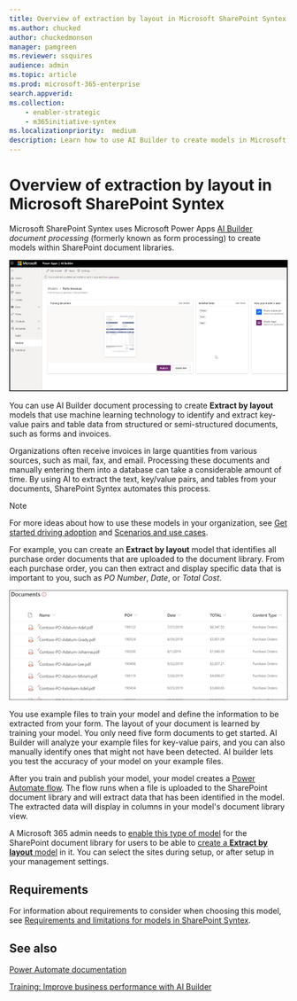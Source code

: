 ```yaml
---
title: Overview of extraction by layout in Microsoft SharePoint Syntex
ms.author: chucked
author: chuckedmonson
manager: pamgreen
ms.reviewer: ssquires
audience: admin
ms.topic: article
ms.prod: microsoft-365-enterprise
search.appverid: 
ms.collection: 
    - enabler-strategic
    - m365initiative-syntex
ms.localizationpriority:  medium
description: Learn how to use AI Builder to create models in Microsoft SharePoint Syntex.
---
```


# Overview of extraction by layout in Microsoft SharePoint Syntex

Microsoft SharePoint Syntex uses Microsoft Power Apps [AI Builder](/ai-builder/form-processing-model-overview) *document processing* (formerly known as form processing) to create models within SharePoint document libraries.

 ![AI Builder.](../media/content-understanding/ai-builder.png)

You can use AI Builder document processing to create **Extract by layout** models that use machine learning technology to identify and extract key-value pairs and table data from structured or semi-structured documents, such as forms and invoices.

Organizations often receive invoices in large quantities from various sources, such as mail, fax, and email. Processing these documents and manually entering them into a database can take a considerable amount of time. By using AI to extract the text, key/value pairs, and tables from your documents, SharePoint Syntex automates this process. 

> [!NOTE]
> For more ideas about how to use these models in your organization, see [Get started driving adoption](adoption-getstarted.md) and [Scenarios and use cases](adoption-scenarios.md).

For example, you can create an **Extract by layout** model that identifies all purchase order documents that are uploaded to the document library. From each purchase order, you can then extract and display specific data that is important to you, such as *PO Number*, *Date*, or *Total Cost*.

![Doc library view.](../media/content-understanding/doc-lib-done.png)</br>  

You use example files to train your model and define the information to be extracted from your form. The layout of your document is learned by training your model. You only need five form documents to get started. AI Builder will analyze your example files for key-value pairs, and you can also manually identify ones that might not have been detected.  AI builder lets you test the accuracy of your model on your example files.

After you train and publish your model, your model creates a [Power Automate flow](/power-automate/getting-started). The flow runs when a file is uploaded to the SharePoint document library and will extract data that has been identified in the model. The extracted data will display in columns in your model's document library view.

A Microsoft 365 admin needs to [enable this type of model](./set-up-content-understanding.md) for the SharePoint document library for users to be able to [create a **Extract by layout** model](create-a-form-processing-model.md) in it. You can select the sites during setup, or after setup in your management settings.

## Requirements

For information about requirements to consider when choosing this model, see [Requirements and limitations for models in SharePoint Syntex](requirements-and-limitations.md). 

<!---
## File limitations

When using form processing models, make sure to note the [requirements and limitations for file usage](/ai-builder/form-processing-model-requirements).

## Supported languages

Form processing supports documents in more than 73 languages. For the list of languages, see [Form processing language support](/power-platform-release-plan/2021wave2/ai-builder/form-processing-new-language-support).

## Multi-Geo environments

When setting up SharePoint Syntex in a [Microsoft 365 Multi-Geo environment](../enterprise/microsoft-365-multi-geo.md), you can only configure it to use form processing in the central location. If you want to use form processing in a satellite location, contact Microsoft support.

## Custom environments

If you use a custom environment (rather than the default environment) for Power Platform processing, there are additional setup requirements. For more information, see [Custom Power Platform environments](set-up-content-understanding.md#requirements).
--->

## See also
  
[Power Automate documentation](/power-automate/)

[Training: Improve business performance with AI Builder](/learn/paths/improve-business-performance-ai-builder/?source=learn)